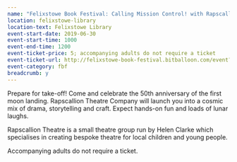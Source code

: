 ```yaml
---
name: "Felixstowe Book Festival: Calling Mission Control! with Rapscallion Theatre Company: for ages 7-12"
location: felixstowe-library
location-text: Felixstowe Library
event-start-date: 2019-06-30
event-start-time: 1000
event-end-time: 1200
event-ticket-price: 5; accompanying adults do not require a ticket
event-ticket-url: http://felixstowe-book-festival.bitballoon.com/event?event=205929
event-category: fbf
breadcrumb: y
---
```


Prepare for take-off! Come and celebrate the 50th anniversary of the first moon landing. Rapscallion Theatre Company will launch you into a cosmic mix of drama, storytelling and craft. Expect hands-on fun and loads of lunar laughs.

Rapscallion Theatre is a small theatre group run by Helen Clarke which specialises in creating bespoke theatre for local children and young people.

Accompanying adults do not require a ticket.
